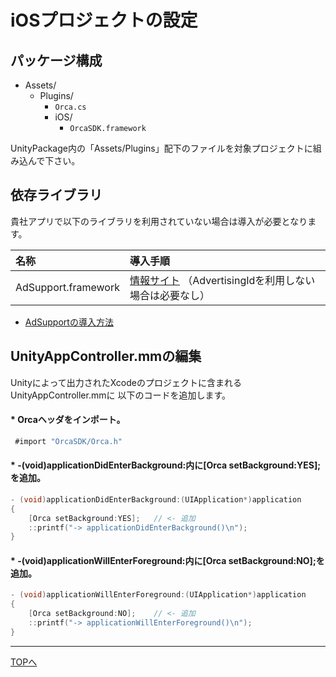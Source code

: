 # iOSプロジェクトの設定

## パッケージ構成
* Assets/
  * Plugins/
    * `Orca.cs`
    * iOS/
      * `OrcaSDK.framework`

UnityPackage内の「Assets/Plugins」配下のファイルを対象プロジェクトに組み込んで下さい。

## 依存ライブラリ

貴社アプリで以下のライブラリを利用されていない場合は導入が必要となります。

|名称|導入手順|
|:--|:--|
|AdSupport.framework|[情報サイト](https://developer.apple.com/library/tvos/documentation/DeviceInformation/Reference/AdSupport_Framework/index.html)  （AdvertisingIdを利用しない場合は必要なし）|

* [AdSupportの導入方法](./adsupport/README.md)

## UnityAppController.mmの編集
Unityによって出力されたXcodeのプロジェクトに含まれるUnityAppController.mmに
以下のコードを追加します。

#### * Orcaヘッダをインポート。


```objectivec
 #import "OrcaSDK/Orca.h"
```

#### * -(void)applicationDidEnterBackground:内に[Orca setBackground:YES];を追加。

```objectivec
- (void)applicationDidEnterBackground:(UIApplication*)application
{
	[Orca setBackground:YES];	// <- 追加
	::printf("-> applicationDidEnterBackground()\n");
}
```

#### * -(void)applicationWillEnterForeground:内に[Orca setBackground:NO];を追加。

```objectivec
- (void)applicationWillEnterForeground:(UIApplication*)application
{
	[Orca setBackground:NO];	// <- 追加
	::printf("-> applicationWillEnterForeground()\n");
}
```

----

[TOPへ](/lang/ja/unity/README.md)
